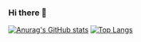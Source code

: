 ### Hi there 👋

[![Anurag's GitHub stats](https://github-readme-stats.vercel.app/api?username=CarlosVinniFernandes)](https://github.com/anuraghazra/github-readme-stats)
[![Top Langs](https://github-readme-stats.vercel.app/api/top-langs/?username=CarlosVinniFernandes&hide=javascript,html)](https://github.com/anuraghazra/github-readme-stats)
<!--
**CarlosVinniFernandes/CarlosVinniFernandes** is a ✨ _special_ ✨ repository because its `README.md` (this file) appears on your GitHub profile.

Here are some ideas to get you started:

- 🔭 I’m currently looking for an intership
- 🌱 I’m currently learning Python, C and HTML
- 👯 I’m looking to collaborate on basic projects
- 🤔 I’m looking for help with Python, C and HTMl
- 💬 Ask me about everything
- 📫 How to reach me: @carloz_fs on IG
-->
